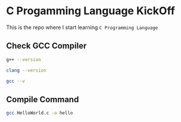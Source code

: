 # C Progamming Language KickOff

This is the repo where I start learning `C Programming Language`

## Check GCC Compiler

```bash
g++ --version
```

```bash
clang --version
```

```bash
gcc --v
```

## Compile Command

```bash
gcc HelloWorld.c -o hello
```